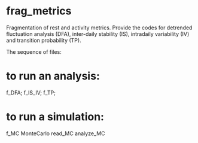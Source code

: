 # frag_metrics
Fragmentation of rest and activity metrics. Provide the codes for detrended fluctuation analysis (DFA), inter-daily stability (IS), intradaily variability (IV) and transition probability (TP).

The sequence of files:
# to run an analysis:
f_DFA; f_IS_IV; f_TP; 

# to run a simulation:
f_MC
MonteCarlo
read_MC
analyze_MC


